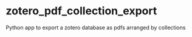 # zotero_pdf_collection_export
Python app to export a zotero database as pdfs arranged by collections
